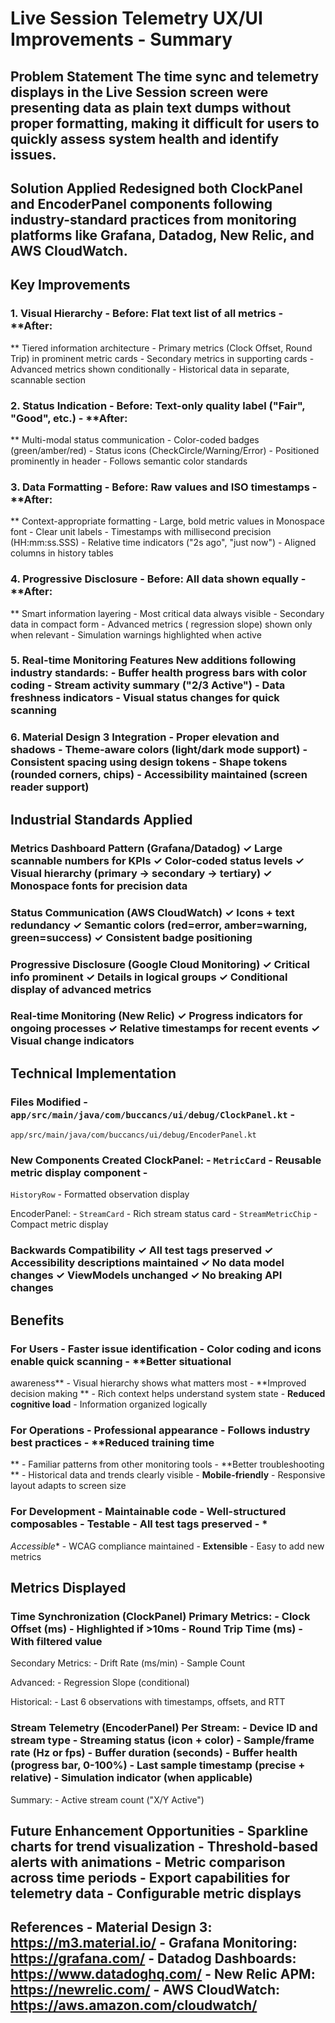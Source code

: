 # Live Session Telemetry UX/UI Improvements - Summary

## Problem Statement The time sync and telemetry displays in the Live Session screen were presenting data as plain text dumps without proper formatting, making it difficult for users to quickly assess system health and identify issues.

## Solution Applied Redesigned both ClockPanel and EncoderPanel components following industry-standard practices from monitoring platforms like Grafana, Datadog, New Relic, and AWS CloudWatch.

## Key Improvements

### 1. Visual Hierarchy - **Before:** Flat text list of all metrics - **After:

** Tiered information architecture - Primary metrics (Clock Offset, Round Trip) in prominent metric cards - Secondary
metrics in supporting cards - Advanced metrics shown conditionally - Historical data in separate, scannable section

### 2. Status Indication - **Before:** Text-only quality label ("Fair", "Good", etc.) - **After:

** Multi-modal status communication - Color-coded badges (green/amber/red) - Status icons (CheckCircle/Warning/Error) -
Positioned prominently in header - Follows semantic color standards

### 3. Data Formatting - **Before:** Raw values and ISO timestamps - **After:

** Context-appropriate formatting - Large, bold metric values in Monospace font - Clear unit labels - Timestamps with
millisecond precision (HH:mm:ss.SSS) - Relative time indicators ("2s ago", "just now") - Aligned columns in history
tables

### 4. Progressive Disclosure - **Before:** All data shown equally - **After:

** Smart information layering - Most critical data always visible - Secondary data in compact form - Advanced metrics (
regression slope) shown only when relevant - Simulation warnings highlighted when active

### 5. Real-time Monitoring Features New additions following industry standards: - Buffer health progress bars with color coding - Stream activity summary ("2/3 Active") - Data freshness indicators - Visual status changes for quick scanning

### 6. Material Design 3 Integration - Proper elevation and shadows - Theme-aware colors (light/dark mode support) - Consistent spacing using design tokens - Shape tokens (rounded corners, chips) - Accessibility maintained (screen reader support)

## Industrial Standards Applied

### Metrics Dashboard Pattern (Grafana/Datadog) ✓ Large scannable numbers for KPIs ✓ Color-coded status levels ✓ Visual hierarchy (primary → secondary → tertiary) ✓ Monospace fonts for precision data

### Status Communication (AWS CloudWatch) ✓ Icons + text redundancy ✓ Semantic colors (red=error, amber=warning, green=success) ✓ Consistent badge positioning

### Progressive Disclosure (Google Cloud Monitoring) ✓ Critical info prominent ✓ Details in logical groups ✓ Conditional display of advanced metrics

### Real-time Monitoring (New Relic) ✓ Progress indicators for ongoing processes ✓ Relative timestamps for recent events ✓ Visual change indicators

## Technical Implementation

### Files Modified - `app/src/main/java/com/buccancs/ui/debug/ClockPanel.kt` -

`app/src/main/java/com/buccancs/ui/debug/EncoderPanel.kt`

### New Components Created ClockPanel: - `MetricCard` - Reusable metric display component -

`HistoryRow` - Formatted observation display

EncoderPanel: - `StreamCard` - Rich stream status card - `StreamMetricChip` -
Compact metric display

### Backwards Compatibility ✓ All test tags preserved ✓ Accessibility descriptions maintained ✓ No data model changes ✓ ViewModels unchanged ✓ No breaking API changes

## Benefits

### For Users - **Faster issue identification** - Color coding and icons enable quick scanning - **Better situational

awareness** - Visual hierarchy shows what matters most - **Improved decision making
** - Rich context helps understand system state - **Reduced cognitive load** - Information organized logically

### For Operations - **Professional appearance** - Follows industry best practices - **Reduced training time

** - Familiar patterns from other monitoring tools - **Better troubleshooting
** - Historical data and trends clearly visible - **Mobile-friendly** - Responsive layout adapts to screen size

### For Development - **Maintainable code** - Well-structured composables - **Testable** - All test tags preserved - *

*Accessible** - WCAG compliance maintained - **Extensible** - Easy to add new metrics

## Metrics Displayed

### Time Synchronization (ClockPanel) Primary Metrics: - Clock Offset (ms) - Highlighted if >10ms - Round Trip Time (ms) - With filtered value

Secondary Metrics: - Drift Rate (ms/min) - Sample Count

Advanced: - Regression Slope (conditional)

Historical: - Last 6 observations with timestamps, offsets, and RTT

### Stream Telemetry (EncoderPanel) Per Stream: - Device ID and stream type - Streaming status (icon + color) - Sample/frame rate (Hz or fps) - Buffer duration (seconds) - Buffer health (progress bar, 0-100%) - Last sample timestamp (precise + relative) - Simulation indicator (when applicable)

Summary: - Active stream count ("X/Y Active")

## Future Enhancement Opportunities - Sparkline charts for trend visualization - Threshold-based alerts with animations - Metric comparison across time periods - Export capabilities for telemetry data - Configurable metric displays

## References - Material Design 3: https://m3.material.io/ - Grafana Monitoring: https://grafana.com/ - Datadog Dashboards: https://www.datadoghq.com/ - New Relic APM: https://newrelic.com/ - AWS CloudWatch: https://aws.amazon.com/cloudwatch/
